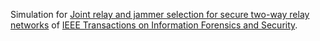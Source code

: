 Simulation for [Joint relay and jammer selection for secure two-way relay networks](https://scholar.google.com/citations?view_op=view_citation&hl=en&user=WtTxnCcAAAAJ&citation_for_view=WtTxnCcAAAAJ:u5HHmVD_uO8C) of [IEEE Transactions on Information Forensics and Security](http://ieeexplore.ieee.org/xpl/RecentIssue.jsp?punumber=10206).

